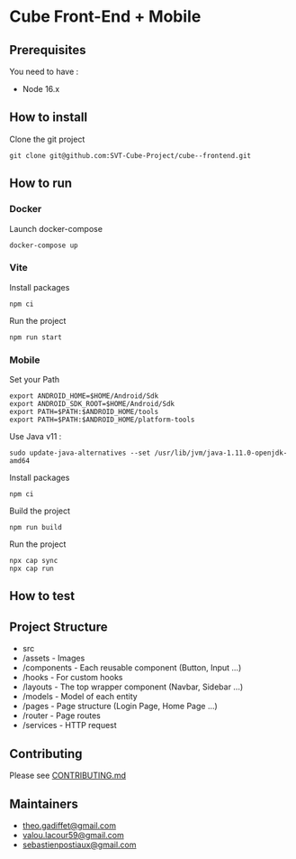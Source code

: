 # Cube Front-End + Mobile

## Prerequisites

You need to have :
* Node 16.x

## How to install
Clone the git project

```shell
git clone git@github.com:SVT-Cube-Project/cube--frontend.git
```

## How to run

### Docker

Launch docker-compose

```shell
docker-compose up
```

### Vite

Install packages

```shell
npm ci
```

Run the project

```shell
npm run start
```

### Mobile

Set your Path 

```shell
export ANDROID_HOME=$HOME/Android/Sdk
export ANDROID_SDK_ROOT=$HOME/Android/Sdk
export PATH=$PATH:$ANDROID_HOME/tools
export PATH=$PATH:$ANDROID_HOME/platform-tools
```

Use Java v11 :
```shell
sudo update-java-alternatives --set /usr/lib/jvm/java-1.11.0-openjdk-amd64
```

Install packages

```shell
npm ci
```

Build the project

```shell
npm run build
```

Run the project

```shell
npx cap sync
npx cap run
```

## How to test


## Project Structure

* src
* /assets - Images
* /components - Each reusable component (Button, Input ...)
* /hooks - For custom hooks
* /layouts - The top wrapper component (Navbar, Sidebar ...)
* /models - Model of each entity
* /pages - Page structure (Login Page, Home Page ...)
* /router - Page routes
* /services - HTTP request

## Contributing

Please see [CONTRIBUTING.md](./CONTRIBUTING.md)

## Maintainers

* theo.gadiffet@gmail.com
* valou.lacour59@gmail.com
* sebastienpostiaux@gmail.com
